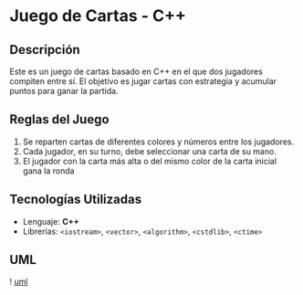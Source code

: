 # Juego de Cartas - C++  

##  Descripción  
Este es un juego de cartas basado en C++ en el que dos jugadores compiten entre sí. El objetivo es jugar cartas con estrategia y acumular puntos para ganar la partida.  

##  Reglas del Juego  
1. Se reparten cartas de diferentes colores y números entre los jugadores.  
2. Cada jugador, en su turno, debe seleccionar una carta de su mano.  
3. El jugador con la carta más alta o del mismo color de la carta inicial gana la ronda  

##  Tecnologías Utilizadas  
- Lenguaje: **C++**  
- Librerías: `<iostream>`, `<vector>`, `<algorithm>`, `<cstdlib>`, `<ctime>`  

## UML
! [uml](./imagenes/UML.png)
